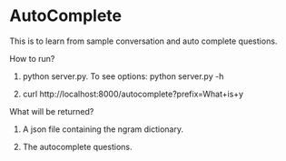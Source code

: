 # AutoComplete
This is to learn from sample conversation and auto complete questions.

How to run?

1. python server.py. To see options: python server.py -h

2. curl http://localhost:8000/autocomplete?prefix=What+is+y

What will be returned?

1. A json file containing the ngram dictionary. 

2. The autocomplete questions.
